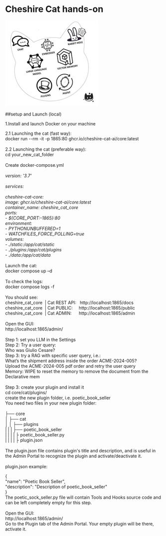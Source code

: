 # Cheshire Cat hands-on
![Image Alt text](/images/cat.jpg)

##setup and Launch (local)

1.Install and launch Docker on your machine<br>

2.1 Launching the cat (fast way):<br>
docker run --rm -it -p 1865:80 ghcr.io/cheshire-cat-ai/core:latest<br>
<br>
2.2 Launching the cat (preferable way):<br>
cd your_new_cat_folder<br>
<br>
Create docker-compose.yml<br>
<br>
_version: '3.7'<br>
<br>
services:<br>
<br>
  cheshire-cat-core:<br>
    image: ghcr.io/cheshire-cat-ai/core:latest<br>
    container_name: cheshire_cat_core<br>
    ports:<br>
      - ${CORE_PORT:-1865}:80<br>
    environment:<br>
      - PYTHONUNBUFFERED=1<br>
      - WATCHFILES_FORCE_POLLING=true<br>
    volumes:<br>
      - ./static:/app/cat/static<br>
      - ./plugins:/app/cat/plugins<br>
      - ./data:/app/cat/data_<br>
<br>
Launch the cat:<br>
docker compose up –d<br>
<br>
To check the logs:<br>
docker compose logs -f<br>
<br>
You should see:<br>
cheshire_cat_core  | Cat REST API:   http://localhost:1865/docs<br>
cheshire_cat_core  | Cat PUBLIC:     http://localhost:1865/public<br>
cheshire_cat_core  | Cat ADMIN:      http://localhost:1865/admin<br>
<br>
Open the GUI:<br>
http://localhost:1865/admin/<br>
<br>
Step 1: set you LLM in the Settings<br>
Step 2: Try a user query:<br>
Who was Giulio Cesare?<br>
Step 3: try a RAG with specific user query, i.e.:<br>
What’s the shipment address inside the order ACME-2024-005?<br>
Upload the ACME-2024-005 pdf order and retry the user query<br>
Memory: WIPE to reset the memory to remove the document from the Declarative mem<br>
<br>
Step 3: create your plugin and install it<br>
cd core/cat/plugins/<br>
create the new plugin folder, i.e. poetic_book_seller<br>
You need two files in your new plugin folder:<br>
<br>
├── core<br>
│   ├── cat<br>
│   │   ├── plugins<br>
|   |   |   ├── poetic_book_seller<br>
|   |   |   |   ├ poetic_book_seller.py<br>
|   |   |   |   ├ plugin.json<br>
<br>
The plugin.json file contains plugin's title and description, and is useful in the Admin Portal to recognize the plugin and activate/deactivate it.<br>
<br>
plugin.json example:<br>

{<br>
    "name": "Poetic Book Seller",<br>
    "description": "Description of poetic_book_seller"<br>
}<br>
The poetic_sock_seller.py file will contain Tools and Hooks source code and can be left completely empty for this step.<br>
<br>
Open the GUI:<br>
http://localhost:1865/admin/<br>
Go to the Plugin tab of the Admin Portal. Your empty plugin will be there, activate it.<br>
<br>
